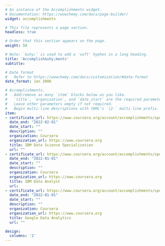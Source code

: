 ```yaml
---
# An instance of the Accomplishments widget.
# Documentation: https://wowchemy.com/docs/page-builder/
widget: accomplishments

# This file represents a page section.
headless: true

# Order that this section appears on the page.
weight: 50

# Note: `&shy;` is used to add a 'soft' hyphen in a long heading.
title: 'Accomplish&shy;ments'
subtitle:

# Date format
#   Refer to https://wowchemy.com/docs/customization/#date-format
date_format: Jan 2006

# Accomplishments.
#   Add/remove as many `item` blocks below as you like.
#   `title`, `organization`, and `date_start` are the required parameters.
#   Leave other parameters empty if not required.
#   Begin multi-line descriptions with YAML's `|2-` multi-line prefix.
item:
- certificate_url: https://www.coursera.org/account/accomplishments/specialization/certificate/4R9VZF8LT4RR
  date_end: "2022-02-01"
  date_start: ""
  description: ""
  organization: Coursera
  organization_url: https://www.coursera.org
  title: IBM Data Science Specialization
  url: ""
- certificate_url: https://www.coursera.org/account/accomplishments/specialization/certificate/XX4P9E84KA8H
  date_end: "2022-01-01"
  date_start: ""
  description: ""
  organization: Coursera
  organization_url: https://www.coursera.org
  title: IBM Data Analyst
  url: 
- certificate_url: https://www.coursera.org/account/accomplishments/specialization/certificate/E437YNB7K49Y
  date_end: "2022-01-01"
  date_start: ""
  description: ""
  organization: Coursera
  organization_url: https://www.coursera.org
  title: Google Data Analytics
  url: ""

design:
  columns: '2' 
---
```

